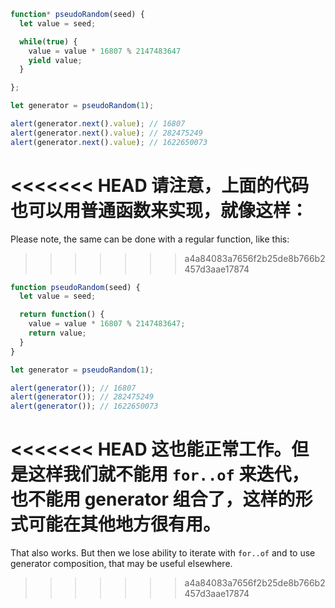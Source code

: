 ```js run demo
function* pseudoRandom(seed) {
  let value = seed;

  while(true) {
    value = value * 16807 % 2147483647
    yield value;
  }

};

let generator = pseudoRandom(1);

alert(generator.next().value); // 16807
alert(generator.next().value); // 282475249
alert(generator.next().value); // 1622650073
```

<<<<<<< HEAD
请注意，上面的代码也可以用普通函数来实现，就像这样：
=======
Please note, the same can be done with a regular function, like this:
>>>>>>> a4a84083a7656f2b25de8b766b2457d3aae17874

```js run
function pseudoRandom(seed) {
  let value = seed;

  return function() {
    value = value * 16807 % 2147483647;
    return value;
  }
}

let generator = pseudoRandom(1);

alert(generator()); // 16807
alert(generator()); // 282475249
alert(generator()); // 1622650073
```

<<<<<<< HEAD
这也能正常工作。但是这样我们就不能用 `for..of` 来迭代，也不能用 generator 组合了，这样的形式可能在其他地方很有用。
=======
That also works. But then we lose ability to iterate with `for..of` and to use generator composition, that may be useful elsewhere.
>>>>>>> a4a84083a7656f2b25de8b766b2457d3aae17874
